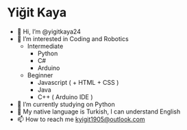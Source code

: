 # Yiğit Kaya
- 👋 Hi, I’m @yigitkaya24
- 👀 I’m interested in Coding and Robotics
  - Intermediate
    - Python
    - C#
    - Arduino
  - Beginner
    - Javascript ( + HTML + CSS )
    - Java
    - C++ ( Arduino IDE )
- 🌱 I’m currently studying on Python
- 📜 My native language is Turkish, I can understand English
- 📫 How to reach me kyigit1905@outlook.com

<!--- - 💞️ I’m looking to collaborate on ... --->

<!---
yigitkaya24/yigitkaya24 is a ✨ special ✨ repository because its `README.md` (this file) appears on your GitHub profile.
You can click the Preview link to take a look at your changes.
--->
